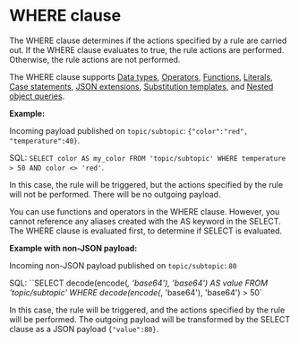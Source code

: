# WHERE clause<a name="iot-sql-where"></a>

The WHERE clause determines if the actions specified by a rule are carried out\. If the WHERE clause evaluates to true, the rule actions are performed\. Otherwise, the rule actions are not performed\. 

The WHERE clause supports [Data types](iot-sql-data-types.md), [Operators](iot-sql-operators.md), [Functions](iot-sql-functions.md), [Literals](iot-sql-literals.md), [Case statements](iot-sql-case.md), [JSON extensions](iot-sql-json.md), [Substitution templates](iot-substitution-templates.md), and [Nested object queries](iot-sql-nested-queries.md)\.

**Example:**

Incoming payload published on `topic/subtopic`: `{"color":"red", "temperature":40}`\.

SQL: `SELECT color AS my_color FROM 'topic/subtopic' WHERE temperature > 50 AND color <> 'red'`\.

In this case, the rule will be triggered, but the actions specified by the rule will not be performed\. There will be no outgoing payload\.

You can use functions and operators in the WHERE clause\. However, you cannot reference any aliases created with the AS keyword in the SELECT\. The WHERE clause is evaluated first, to determine if SELECT is evaluated\. 

**Example with non\-JSON payload:**

Incoming non\-JSON payload published on `topic/subtopic`: `80`

SQL: ``SELECT decode(encode(*, 'base64'), 'base64') AS value FROM 'topic/subtopic' WHERE decode(encode(*, 'base64'), 'base64') > 50`

In this case, the rule will be triggered, and the actions specified by the rule will be performed\. The outgoing payload will be transformed by the SELECT clause as a JSON payload `{"value":80}`\.